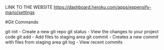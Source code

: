 LINK TO THE WEBSITE
https://dashboard.heroku.com/apps/expensify-mario/settings

#Git Commands

git init - Create a new git repo
git status - View the changes to your project code
git add - Add files to staging area
git commit - Creates a new commit with files from staging area
git log - View recent commits
